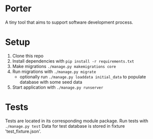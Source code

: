 # Porter
A tiny tool that aims to support software development process.

# Setup
1. Clone this repo
2. Install dependencies with ```pip install -r requirements.txt```
3. Make migrations ```./manage.py makemigrations core```
4. Run migrations with ```./manage.py migrate```
   - optionally run ```./manage.py loaddata initial_data``` to populate database with some seed data
5. Start application with ```./manage.py runserver```

# Tests
Tests are located in its corresponding module package. Run tests with ```./manage.py test```
Data for test database is stored in fixture 'test_fixture.json'.
